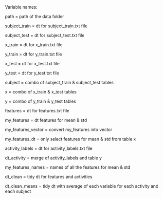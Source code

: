 Variable names:

path = path of the data folder

subject_train = dt for subject_train.txt file

subject_test = dt for subject_test.txt file

x_train = dt for x_train.txt file

y_train = dt for y_train.txt file

x_test = dt for x_test.txt file

y_test = dt for y_test.txt file

subject = combo of subject_train & subject_test tables

x = combo of x_train & x_test tables

y = combo of y_train & y_test tables

features = dt for features.txt file

my_features = dt features for mean & std

my_features_vector = convert my_features into vector

my_features_dt = only select features for mean & std from table x

activity_labels = dt for activity_labels.txt file

dt_activity = merge of activity_labels and table y

my_features_names = names of all the features for mean & std

dt_clean = tidy dt for features and activities

dt_clean_means = tidy dt with average of each variable for each activity and each subject


